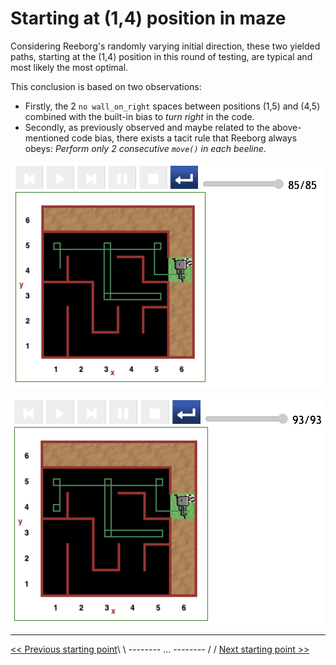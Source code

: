# Starting at (1,4) position in maze

Considering Reeborg's randomly varying initial direction, these two yielded paths, starting at the (1,4) position in this round of testing, are typical and most likely the most optimal.

This conclusion is based on two observations:

- Firstly, the 2 `no wall_on_right` spaces between positions (1,5) and (4,5) combined with the built-in bias to _turn right_ in the code.
- Secondly, as previously observed and maybe related to the above-mentioned code bias, there exists a tacit rule that Reeborg always obeys: _Perform only 2 consecutive `move()` in each beeline_.

![Figure: ...85](../img/start-at-1-4/start-1,4-not-direct-best.png)

![Figure: ...93](../img/start-at-1-4/start-1,4-not-direct-a.png)

---

[<< Previous starting point](<starting-at-(2,4)-position.md>)\ \ -------- ... -------- / / [Next starting point >>](<starting-at-(1,5)-position.md>)

<!-- \ \ -------- ... -------- / / [Next >>](minor-bug-1-report.md) -->
